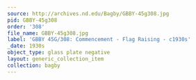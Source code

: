 ```yaml
---
source: http://archives.nd.edu/Bagby/GBBY-45g308.jpg
pid: GBBY-45g308
order: '308'
file_name: GBBY-45g308.jpg
label: 'GBBY 45G/308: Commencement - Flag Raising - c1930s'
_date: 1930s
object_type: glass plate negative
layout: generic_collection_item
collection: bagby
---
```

